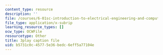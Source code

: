 ```yaml
---
content_type: resource
description: ''
file: /courses/6-01sc-introduction-to-electrical-engineering-and-computer-science-i-spring-2011/b5731c0c45775e36bedc6eff5a77104e_J09o6QRVsfw.vtt
file_type: application/x-subrip
learning_resource_types: []
ocw_type: OCWFile
resourcetype: Other
title: 3play caption file
uid: b5731c0c-4577-5e36-bedc-6eff5a77104e
---
```

